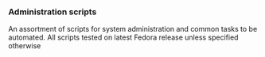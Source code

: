 ### Administration scripts

An assortment of scripts for system administration and common tasks to be automated.
All scripts tested on latest Fedora release unless specified otherwise